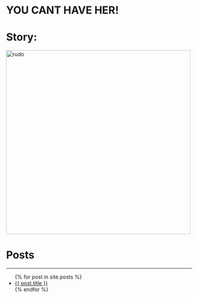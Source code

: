   # YOU CANT HAVE HER!

# Story:

<img src="/YOU-HAVE-HER-official-blog-page-/images/YCHH" alt="rudo" height="500x" width="500px">


# Posts
<hr>
<ul>
  {% for post in site.posts %}
    <li>
      <a href="{{ post.url | relative_url }}">{{ post.title }}</a>
    </li>
  {% endfor %}
</ul>
